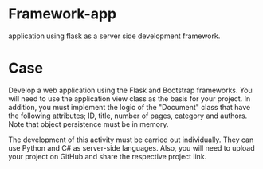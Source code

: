 # Framework-app
application using flask as a server side development framework.

# Case
Develop a web application using the Flask and Bootstrap frameworks. You will need to use the application view class as the basis for your project. In addition, you must implement the logic of the "Document" class that have the following attributes; ID, title, number of pages, category and authors. Note that object persistence must be in memory. 

The development of this activity must be carried out individually. They can use Python and C# as server-side languages. Also, you will need to upload your project on GitHub and share the respective project link.

